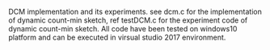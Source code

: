 DCM implementation and its experiments. see dcm.c for the implementation of dynamic count-min sketch, ref testDCM.c for the experiment code of dynamic count-min sketch. All code have been tested on windows10 platform and can be executed in virsual studio 2017 environment.
